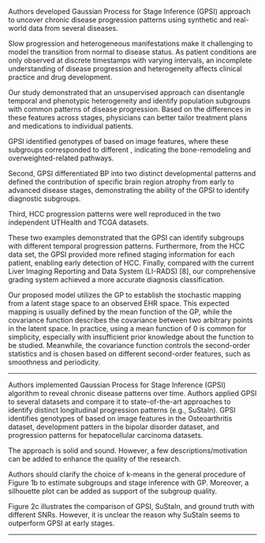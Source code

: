 

Authors developed Gaussian Process for Stage Inference (GPSI) approach to uncover chronic disease progression patterns using synthetic and real-world data from several diseases.  

Slow progression and heterogeneous manifestations make it challenging to model the transition from normal to disease status. As patient conditions are only observed at discrete timestamps with varying intervals, an incomplete understanding of disease progression and heterogeneity affects clinical practice and drug development.

Our study demonstrated that an unsupervised approach can disentangle temporal and phenotypic heterogeneity and identify population subgroups with common patterns of disease progression. Based on the differences in these features across stages, physicians can better tailor treatment plans and medications to individual patients.


GPSI identified genotypes of based on image features, where these subgroups corresponded to different , indicating the bone-remodeling and overweighted-related pathways. 

Second, GPSI differentiated BP into two distinct developmental patterns and defined the contribution of specific brain region atrophy from early to advanced disease stages, demonstrating the ability of the GPSI to identify diagnostic subgroups. 

Third, HCC progression patterns were well reproduced in the two independent UTHealth and TCGA datasets.

These two examples demonstrated that the GPSI can identify subgroups with different temporal progression patterns. Furthermore, from the HCC data set, the GPSI provided more refined staging information for each patient, enabling early detection of HCC. Finally, compared with the current Liver Imaging Reporting and Data System (LI-RADS) [8], our comprehensive grading system achieved a more accurate diagnosis classification.

Our proposed model utilizes the GP to establish the stochastic mapping from a latent stage space to an observed EHR space. This expected mapping is usually defined by the mean function of the GP, while the covariance function describes the covariance between two arbitrary points in the latent space. In practice, using a mean function of 0 is common for simplicity, especially with insufficient prior knowledge about the function to be studied. Meanwhile, the covariance function controls the second-order statistics and is chosen based on different second-order features, such as smoothness and periodicity.

-------

Authors implemented Gaussian Process for Stage Inference (GPSI) algorithm to reveal chronic disease patterns over time. Authors applied GPSI to several datasets and compare it to state-of-the-art approaches to identify distinct longitudinal progression patterns (e.g., SuStaIn). GPSI identifies genotypes of based on image features in the Osteoarthritis dataset,  development patters in the bipolar disorder dataset, and  progression patterns for hepatocellular carcinoma datasets. 

The approach is solid and sound. However, a few descriptions/motivation can be added to enhance the quality of the research. 

Authors should clarify the choice of k-means in the general procedure of Figure 1b to estimate subgroups and stage inference with GP. Moreover, a silhouette plot can be added as support of the subgroup quality.

Figure 2c illustrates the comparison of GPSI, SuStaIn, and ground truth with different SNRs. However, it is unclear the reason why SuStaIn seems to outperform GPSI at early stages. 

----